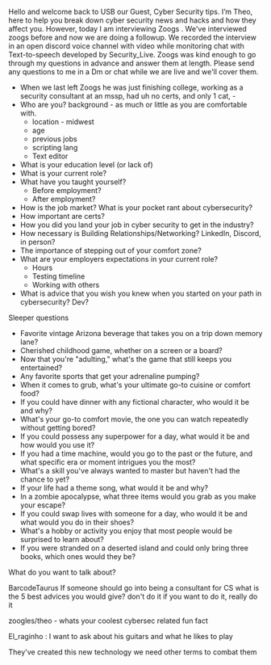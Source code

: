 Hello and welcome back to USB our Guest, Cyber Security tips. 
I’m Theo, here to help you break down cyber security news and hacks and how they affect you. However, today I am interviewing Zoogs . We've interviewed zoogs before and now we are doing a followup. 
We recorded the interview in an open discord voice channel with video while monitoring chat with Text-to-speech developed by Security_Live. 
Zoogs was kind enough to go through my questions in advance and answer them at length. Please send any questions to me in a Dm or chat while we are live and we'll cover them. 

- When we last left Zoogs he was just finishing college, working as a security consultant at an mssp, had uh no certs, and only 1 cat, - 
- Who are you? background - as much or little as you are comfortable with. 
	- location - midwest
	- age
	- previous jobs
	- scripting lang
	- Text editor
- What is your education level (or lack of)
- What is your current role?
- What have you taught yourself?
	- Before employment?
	- After employment?
- How is the job market? What is your pocket rant about cybersecurity?
- How important are certs?
- How you did you land your job in cyber security to get in the industry?
- How necessary is Building Relationships/Networking? LinkedIn, Discord, in person? 
- The importance of stepping out of your comfort zone?
- What are your employers expectations in your current role?
	- Hours
	- Testing timeline
	- Working with others
- What is advice that you wish  you knew when you started on your path in cybersecurity? Dev? 

Sleeper questions
-    Favorite vintage Arizona beverage that takes you on a trip down memory lane?
-    Cherished childhood game, whether on a screen or a board?
-    Now that you're "adulting," what's the game that still keeps you entertained?
-    Any favorite sports that get your adrenaline pumping?
-    When it comes to grub, what's your ultimate go-to cuisine or comfort food?
-    If you could have dinner with any fictional character, who would it be and why?
-    What's your go-to comfort movie, the one you can watch repeatedly without getting bored?
-    If you could possess any superpower for a day, what would it be and how would you use it?
-    If you had a time machine, would you go to the past or the future, and what specific era or moment intrigues you the most?
-    What's a skill you've always wanted to master but haven't had the chance to yet?
-    If your life had a theme song, what would it be and why?
-    In a zombie apocalypse, what three items would you grab as you make your escape?
-    If you could swap lives with someone for a day, who would it be and what would you do in their shoes?
-    What's a hobby or activity you enjoy that most people would be surprised to learn about?
 -   If you were stranded on a deserted island and could only bring three books, which ones would they be?

What do you want to talk about?


BarcodeTaurus
If someone should go into being a consultant for CS what is the 5 best advices you would give?
don't do it
if you want to do it, really do it

zoogles/theo - whats your coolest cybersec related fun fact

El_raginho : I want to ask about his guitars and what he likes to play

They've created this new technology
	we need other terms to combat them